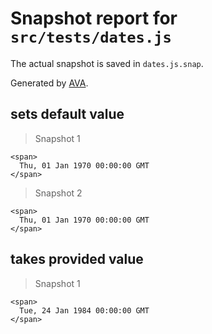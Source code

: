 # Snapshot report for `src/tests/dates.js`

The actual snapshot is saved in `dates.js.snap`.

Generated by [AVA](https://ava.li).

## sets default value

> Snapshot 1

    <span>
      Thu, 01 Jan 1970 00:00:00 GMT
    </span>

> Snapshot 2

    <span>
      Thu, 01 Jan 1970 00:00:00 GMT
    </span>

## takes provided value

> Snapshot 1

    <span>
      Tue, 24 Jan 1984 00:00:00 GMT
    </span>
